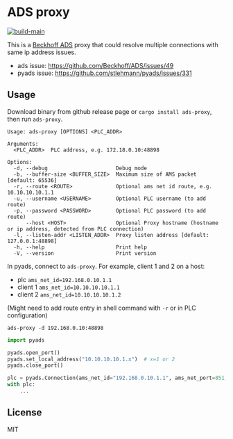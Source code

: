 # ADS proxy

[![build-main](https://github.com/fengyc/ads-proxy/actions/workflows/main.yml/badge.svg?branch=main)](https://github.com/fengyc/ads-proxy/actions/workflows/main.yml)

This is a [Beckhoff ADS][ads] proxy that could resolve multiple connections with same ip address issues.

* ads issue: https://github.com/Beckhoff/ADS/issues/49
* pyads issue: https://github.com/stlehmann/pyads/issues/331

[ads]: https://download.beckhoff.com/download/Document/automation/twincat3/TwinCAT_3_ADS_INTRO_EN.pdf

## Usage

Download binary from github release page or `cargo install ads-proxy`, then run `ads-proxy`.

```shell
Usage: ads-proxy [OPTIONS] <PLC_ADDR>

Arguments:
  <PLC_ADDR>  PLC address, e.g. 172.18.0.10:48898

Options:
  -d, --debug                      Debug mode
  -b, --buffer-size <BUFFER_SIZE>  Maximum size of AMS packet [default: 65536]
  -r, --route <ROUTE>              Optional ams net id route, e.g. 10.10.10.10.1.1
  -u, --username <USERNAME>        Optional PLC username (to add route)
  -p, --password <PASSWORD>        Optional PLC password (to add route)
      --host <HOST>                Optional Proxy hostname (hostname or ip address, detected from PLC connection)
  -l, --listen-addr <LISTEN_ADDR>  Proxy listen address [default: 127.0.0.1:48898]
  -h, --help                       Print help
  -V, --version                    Print version
```

In pyads, connect to `ads-proxy`. For example, client 1 and 2 on a host:

* plc `ams_net_id=192.168.0.10.1.1`
* client 1 `ams_net_id=10.10.10.10.1.1`
* client 2 `ams_net_id=10.10.10.10.1.2`

(Might need to add route entry in shell command with `-r` or in PLC configuration)

```shell
ads-proxy -d 192.168.0.10:48898
```

```python
import pyads

pyads.open_port()
pyads.set_local_address("10.10.10.10.1.x")  # x=1 or 2
pyads.close_port()

plc = pyads.Connection(ams_net_id="192.168.0.10.1.1", ams_net_port=851, ip_address="127.0.0.1")
with plc:
    ...
```

## License

MIT
